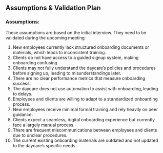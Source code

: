 ## Assumptions & Validation Plan

### Assumptions:
These assumptions are based on the initial interview. They need to be validated during the upcoming meeting:
1. New employees currently lack structured onboarding documents or materials, which leads to inconsistent training.
2. Clients do not have access to a guided signup system, making onboarding confusing.
3. Clients may not fully understand the daycare’s policies and procedures before signing up, leading to misunderstandings later.
4. There are no clear performance metrics that measure onboarding success.
5. The daycare does not use automation to assist with onboarding, leading to delays.
6. Employees and clients are willing to adapt to a standardized onboarding process.
7. New employees receive minimal formal training and rely heavily on peer guidance.
8. Clients expect a seamless, digital onboarding experience but currently face a largely manual process.
9. There are frequent miscommunications between employees and clients due to unclear procedures.
10. The current existing onboarding materials are outdated and not updated to the daycare’s specific needs.